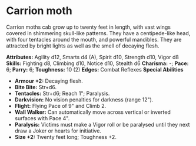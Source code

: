 # Carrion moth

Carrion moths cab grow up to twenty feet in length, with vast wings
covered in shimmering skull-like patterns. They have a centipede-like
head, with four tentacles around the mouth, and powerful mandibles. They
are attracted by bright lights as well as the smell of decaying flesh.

**Attributes:** Agility d12, Smarts d4 (A), Spirit d10, Strength d10,
Vigor d8
**Skills:** Fighting d8, Climbing d10, Notice d10, Stealth d6
**Charisma:** -; **Pace:** 6; **Parry:** 6; **Toughness:** 10 (2)
**Edges:** Combat Reflexes
**Special Abilities**

- **Armour +2:** Decaying flesh.
- **Bite Bite:** Str+d6.
- **Tentacles:** Str+d6; Reach 1"; Paralysis.
- **Darkvision:** No vision penalties for darkness (range 12").
- **Flight:** Flying Pace of 9" and Climb 2.
- **Wall Walker:** Can automatically move across vertical or inverted
surfaces with Pace 4".
- **Paralysis:** Victims must make a Vigor roll or be paralysed until
they next draw a Joker or hearts for initiative.
- **Size +2:** Twenty feet long; Toughness +2.
